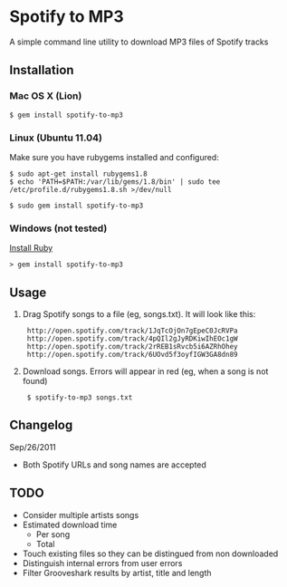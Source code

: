 # Spotify to MP3

A simple command line utility to download MP3 files of Spotify tracks

## Installation

### Mac OS X (Lion)

    $ gem install spotify-to-mp3

### Linux (Ubuntu 11.04)

Make sure you have rubygems installed and configured:

    $ sudo apt-get install rubygems1.8
    $ echo 'PATH=$PATH:/var/lib/gems/1.8/bin' | sudo tee /etc/profile.d/rubygems1.8.sh >/dev/null

<span></span>

    $ sudo gem install spotify-to-mp3

### Windows (not tested)

[Install Ruby](http://rubyinstaller.org/)

    > gem install spotify-to-mp3

## Usage

1. Drag Spotify songs to a file (eg, songs.txt). It will look like this:

        http://open.spotify.com/track/1JqTcOjOn7gEpeC0JcRVPa
        http://open.spotify.com/track/4pQIl2gJyRDKiwIhEOc1gW
        http://open.spotify.com/track/2rREB1sRvcb5i6AZRhOhey
        http://open.spotify.com/track/6UOvd5f3oyfIGW3GA8dn89

2. Download songs. Errors will appear in red (eg, when a song is not found)

        $ spotify-to-mp3 songs.txt

## Changelog

Sep/26/2011

- Both Spotify URLs and song names are accepted

## TODO

- Consider multiple artists songs
- Estimated download time
  - Per song
  - Total
- Touch existing files so they can be distingued from non downloaded
- Distinguish internal errors from user errors
- Filter Grooveshark results by artist, title and length

